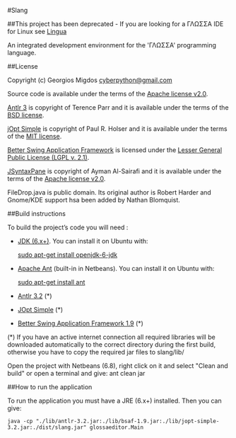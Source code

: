 #Slang

##This project has been deprecated - If you are looking for a ΓΛΩΣΣΑ IDE for Linux see [Lingua](http://cyberpython.github.com/lingua/)

An integrated development environment for the 'ΓΛΩΣΣΑ' programming language.

##License

Copyright (c) Georgios Migdos <cyberpython@gmail.com>

Source code is available under the terms of the [Apache license v2.0](http://www.apache.org/licenses/LICENSE-2.0).

[Antlr 3](http://www.antlr.org/) is copyright of Terence Parr and it is available under the terms of the [BSD license](http://www.antlr.org/license.html).

[jOpt Simple](http://jopt-simple.sourceforge.net/) is copyright of Paul R. Holser and it is available under the terms of the [MIT license](http://www.opensource.org/licenses/mit-license.php).

[Better Swing Application Framework](http://kenai.com/projects/bsaf/pages/Home) is licensed under the [Lesser General Public License (LGPL v. 2.1)](http://www.gnu.org/licenses/old-licenses/lgpl-2.1.html).

[JSyntaxPane](http://code.google.com/p/jsyntaxpane/) is copyright of Ayman Al-Sairafi and it is available under the terms of the [Apache license v2.0](http://www.apache.org/licenses/LICENSE-2.0).

FileDrop.java is public domain. Its original author is Robert Harder and Gnome/KDE support hsa been added by Nathan Blomquist.

##Build instructions

To build the project’s code you will need :

- [JDK (6.x+)](http://www.oracle.com/technetwork/java/javase/downloads/index.html).
You can install it on Ubuntu with:

    [sudo apt-get install openjdk-6-jdk](apt://openjdk-6-jdk)
- [Apache Ant](http://ant.apache.org/) (built-in in Netbeans).
You can install it on Ubuntu with:

    [sudo apt-get install ant](apt://ant)
- [Antlr 3.2](http://www.antlr.org/download/antlr-3.2.jar) (*)
- [JOpt Simple](http://jopt-simple.sourceforge.net/) (*)
- [Better Swing Application Framework 1.9](http://kenai.com/projects/bsaf/pages/Home) (*)

(*) If you have an active internet connection all required libraries will be downloaded automatically to the correct directory during the first build, otherwise you have to copy the required jar files to slang/lib/


Open the project with Netbeans (6.8), right click on it and select "Clean and build" or
open a terminal and give:
    ant clean jar
    

##How to run the application

To run the application you must have a JRE (6.x+) installed. Then you can give:

    java -cp "./lib/antlr-3.2.jar:./lib/bsaf-1.9.jar:./lib/jopt-simple-3.2.jar:./dist/slang.jar" glossaeditor.Main
